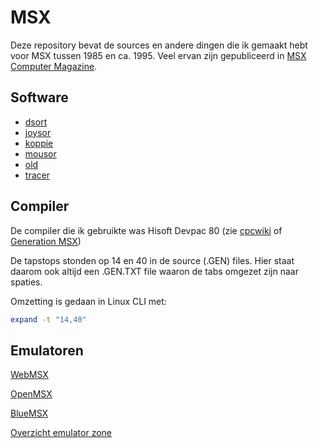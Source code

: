 # MSX
Deze repository bevat de sources en andere dingen die ik gemaakt hebt voor MSX tussen 1985 en ca. 1995.
Veel ervan zijn gepubliceerd in
[MSX Computer Magazine](https://msxcomputermagazine.nl/).

## Software

- [dsort](./dsort/README.md)
- [joysor](./joysor/README.md)
- [koppie](./koppie/README.md)
- [mousor](./joysor/README.md)
- [old](./old/README.md)
- [tracer](./tracer/README.md)


## Compiler
De compiler die ik gebruikte was Hisoft Devpac 80 
(zie [cpcwiki](http://www.cpcwiki.eu/index.php/Hisoft_Devpac_80) 
of [Generation MSX](https://www.generation-msx.nl/software/hisoft/devpac80/2494/))

De tapstops stonden op 14 en 40 in de source (.GEN) files. Hier staat daarom ook altijd een .GEN.TXT
file waaron de tabs omgezet zijn naar spaties.

Omzetting is gedaan in Linux CLI met:
```bash
expand -t "14,40" 
``` 


## Emulatoren
[WebMSX](https://webmsx.org/)

[OpenMSX](https://openmsx.org/)

[BlueMSX](http://bluemsx.msxblue.com/)

[Overzicht emulator zone](http://www.emulator-zone.com/doc.php/msx/)
